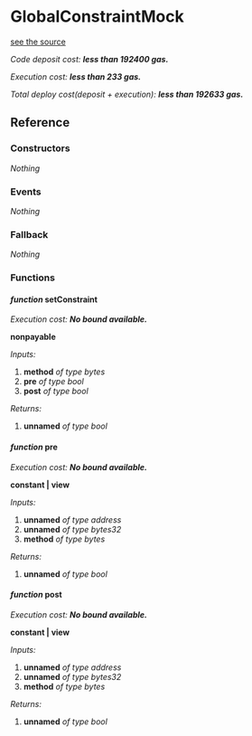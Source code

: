 # GlobalConstraintMock
[see the source](https://github.com/daostack/daostack/tree/master/contracts/test/GlobalConstraintMock.sol)

*Code deposit cost: **less than 192400 gas.***

*Execution cost: **less than 233 gas.***

*Total deploy cost(deposit + execution): **less than 192633 gas.***

> 

## Reference
### Constructors
*Nothing*
### Events
*Nothing*
### Fallback
*Nothing*
### Functions
#### *function* setConstraint

*Execution cost: **No bound available.***

**nonpayable**

*Inputs:*

1. **method** *of type bytes*
2. **pre** *of type bool*
3. **post** *of type bool*

*Returns:*

1. **unnamed** *of type bool*


#### *function* pre

*Execution cost: **No bound available.***

**constant | view**

*Inputs:*

1. **unnamed** *of type address*
2. **unnamed** *of type bytes32*
3. **method** *of type bytes*

*Returns:*

1. **unnamed** *of type bool*


#### *function* post

*Execution cost: **No bound available.***

**constant | view**

*Inputs:*

1. **unnamed** *of type address*
2. **unnamed** *of type bytes32*
3. **method** *of type bytes*

*Returns:*

1. **unnamed** *of type bool*


